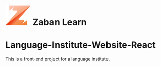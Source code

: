 # ![Custom Icon](./readme/icons/icon.png) Zaban Learn
# Language-Institute-Website-React
This is a front-end project for a language institute. 
